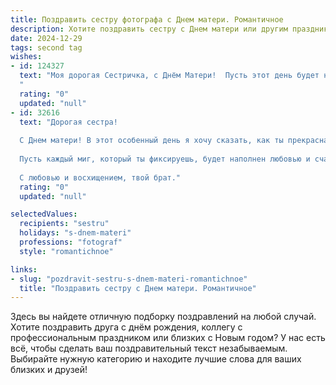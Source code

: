```yaml
---
title: Поздравить сестру фотографа с Днем матери. Романтичное
description: Хотите поздравить сестру с Днем матери или другим праздником? Наш ИИ создаст незабываемое поздравление, а вы обязательно выделитесь среди других.  
date: 2024-12-29
tags: second tag
wishes:
- id: 124327
  text: "Моя дорогая Сестричка, с Днём Матери!  Пусть этот день будет наполнен теплом, любовью и нежностью, как твои прекрасные фотографии, которые ты так мастерски создаёшь.  Ты – удивительная женщина, фотограф с золотыми руками и сердцем, полным света.  Пусть твоя жизнь будет яркой и насыщенной, как самые удачные снимки, а счастье будет вечным и бесконечным, как твоя любовь к детям.  Целую тебя крепко!
  "
  rating: "0"
  updated: "null"
- id: 32616
  text: "Дорогая сестра!
  
  С Днем матери! В этот особенный день я хочу сказать, как ты прекрасна, как вдохновение твоей души отражается в каждой твоей фотографии. Ты запечатлеваешь моменты, которые наполняют жизнь яркими красками, и благодаря твоему таланту нам открывается целый мир красоты.
  
  Пусть каждый миг, который ты фиксируешь, будет наполнен любовью и счастьем. Желаю, чтобы в твоем сердце всегда жили гармония и радость, а твоей жизни сопутствовали только самые светлые и яркие эмоции. Ты — не только удивительная сестра, но и талантливый художник, который видит мир в его самых чистых проявлениях.
  
  С любовью и восхищением, твой брат."
  rating: "0"
  updated: "null"

selectedValues:
  recipients: "sestru"
  holidays: "s-dnem-materi"
  professions: "fotograf"
  style: "romantichnoe"

links:
- slug: "pozdravit-sestru-s-dnem-materi-romantichnoe"
  title: "Поздравить сестру с Днем матери. Романтичное"
---
```


Здесь вы найдете отличную подборку поздравлений на любой случай.
Хотите поздравить друга с днём рождения, коллегу с профессиональным праздником или близких с Новым годом? У нас есть всё, чтобы сделать ваш поздравительный текст незабываемым. Выбирайте нужную категорию и находите лучшие слова для ваших близких и друзей!
